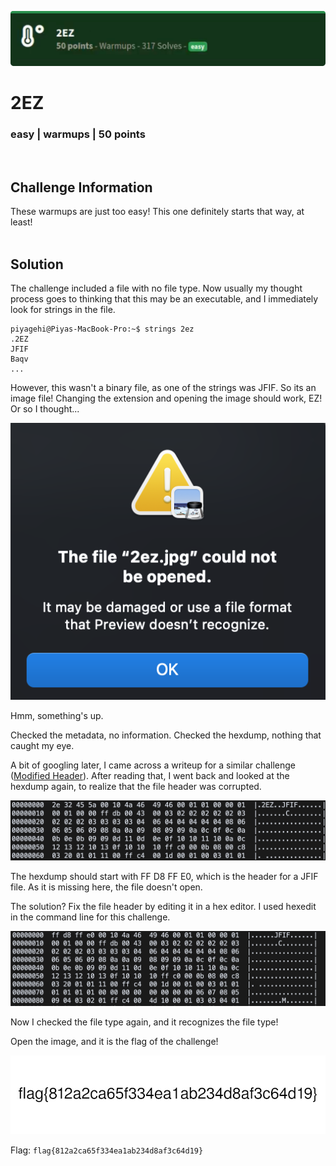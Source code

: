 ![](images/7-header.png)

# 2EZ
### easy | warmups | 50 points  
<br/>

## Challenge Information
These warmups are just too easy! This one definitely starts that way, at least!
<br/><br />

## Solution

The challenge included a file with no file type. Now usually my thought process goes to thinking that this may be an executable, and I immediately look for strings in the file.

```shell
piyagehi@Piyas-MacBook-Pro:~$ strings 2ez                                      
.2EZ
JFIF
Baqv
...
```

However, this wasn't a binary file, as one of the strings was JFIF. So its an image file! Changing the extension and opening the image should work, EZ! Or so I thought...

![](images/7-imgopen.png)

Hmm, something's up.

Checked the metadata, no information. Checked the hexdump, nothing that caught my eye.

A bit of googling later, I came across a writeup for a similar challenge ([Modified Header](https://marcellelee.medium.com/ctf-challenge-walkthrough-modified-header-2a4a33976b6d)). After reading that, I went back and looked at the hexdump again, to realize that the file header was corrupted.

![](images/7-corrupt.png)

The hexdump should start with FF D8 FF E0, which is the header for a JFIF file. As it is missing here, the file doesn't open.

The solution? Fix the file header by editing it in a hex editor. I used hexedit in the command line for this challenge.

![](images/7-fixed.png)

Now I checked the file type again, and it recognizes the file type!

Open the image, and it is the flag of the challenge!

![](images/7-2ez.jpg)

Flag: `flag{812a2ca65f334ea1ab234d8af3c64d19}`